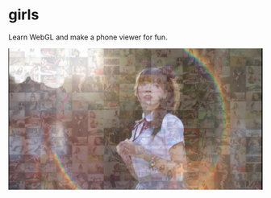 # girls
Learn WebGL and make a phone viewer for fun.

![Result](https://github.com/nickjfree/girls/blob/master/demo.png?raw=true)
